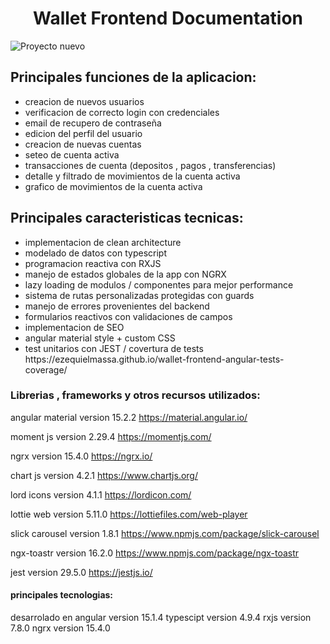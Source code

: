 <h1 align="center">Wallet Frontend Documentation</h1>

![Proyecto nuevo](https://github.com/EzequielMassa/wallet-frontend-angular/assets/94617066/da130ae4-73d5-445b-aef9-333e6bb326aa)

<h2>Principales funciones de la aplicacion:</h2>
<ul>
  <li>
    creacion de nuevos usuarios
  </li>
   <li>
    verificacion de correcto login con credenciales
  </li>
   <li>
    email de recupero de contraseña
  </li>
   <li>
    edicion del perfil del usuario
  </li>
   <li>
    creacion de nuevas cuentas
  </li>
   <li>
    seteo de cuenta activa
  </li>
   <li>
    transacciones de cuenta (depositos , pagos , transferencias)
  </li>
   <li> 
    detalle y filtrado de movimientos de la cuenta activa
  </li>
   <li>
    grafico de movimientos de la cuenta activa
  </li>
</ul>

<h2>Principales caracteristicas tecnicas:</h2>
<ul>
  <li>
    implementacion de clean architecture
  </li>
    <li>
    modelado de datos con typescript
  </li>
    <li>
    programacion reactiva con RXJS
  </li>
    <li>
    manejo de estados globales de la app con NGRX
  </li>
    <li>
    lazy loading de modulos / componentes para mejor performance
  </li>
    <li>
    sistema de rutas personalizadas protegidas con guards
  </li>
    <li>
    manejo de errores provenientes del backend
  </li>
    <li>
    formularios reactivos con validaciones de campos 
  </li>
    <li>
    implementacion de SEO
  </li>
    <li>
    angular material style + custom CSS
  </li>
    <li>
    test unitarios con JEST / covertura de tests
    https://ezequielmassa.github.io/wallet-frontend-angular-tests-coverage/
  </li>
</ul>

<h3>Librerias , frameworks y otros recursos utilizados:
</h3>

angular material version 15.2.2
https://material.angular.io/

moment js version 2.29.4
https://momentjs.com/

ngrx version 15.4.0
https://ngrx.io/

chart js version 4.2.1
https://www.chartjs.org/

lord icons version 4.1.1
https://lordicon.com/

lottie web version 5.11.0
https://lottiefiles.com/web-player

slick carousel version 1.8.1 
https://www.npmjs.com/package/slick-carousel

ngx-toastr version 16.2.0
https://www.npmjs.com/package/ngx-toastr


jest version 29.5.0
https://jestjs.io/

<h4>
  principales tecnologias:
</h4>
desarrolado en angular version 15.1.4
typescipt version 4.9.4
rxjs version 7.8.0  
ngrx version 15.4.0



